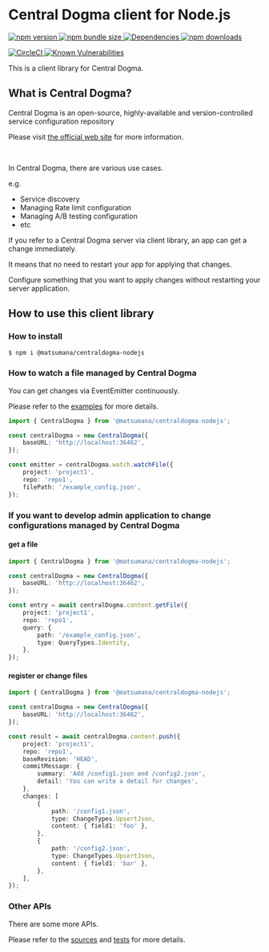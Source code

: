 # Central Dogma client for Node.js

[
![npm version](https://img.shields.io/npm/v/@matsumana/centraldogma-nodejs)
![npm bundle size](https://img.shields.io/bundlephobia/min/@matsumana/centraldogma-nodejs)
![Dependencies](https://img.shields.io/david/matsumana/centraldogma-nodejs)
](https://www.npmjs.com/package/@matsumana/centraldogma-nodejs)
[
![npm downloads](https://img.shields.io/npm/dm/@matsumana/centraldogma-nodejs)
](https://npmcharts.com/compare/@matsumana/centraldogma-nodejs)

[
![CircleCI](https://circleci.com/gh/matsumana/centraldogma-nodejs/tree/main.svg?style=shield)
](https://app.circleci.com/pipelines/github/matsumana/centraldogma-nodejs?branch=main)
[
![Known Vulnerabilities](https://snyk.io/test/github/matsumana/centraldogma-nodejs/badge.svg)
](https://snyk.io/test/github/matsumana/centraldogma-nodejs)

This is a client library for Central Dogma.

## What is Central Dogma?

Central Dogma is an open-source, highly-available and version-controlled service configuration repository

Please visit [the official web site](https://line.github.io/centraldogma/) for more information.

<br>

In Central Dogma, there are various use cases.

e.g.

-   Service discovery
-   Managing Rate limit configuration
-   Managing A/B testing configuration
-   etc

If you refer to a Central Dogma server via client library, an app can get a change immediately.

It means that no need to restart your app for applying that changes.

Configure something that you want to apply changes without restarting your server application.

## How to use this client library

### How to install

```
$ npm i @matsumana/centraldogma-nodejs
```

### How to watch a file managed by Central Dogma

You can get changes via EventEmitter continuously.

Please refer to the [examples](examples/src/index.ts) for more details.

```typescript
import { CentralDogma } from '@matsumana/centraldogma-nodejs';

const centralDogma = new CentralDogma({
    baseURL: 'http://localhost:36462',
});

const emitter = centralDogma.watch.watchFile({
    project: 'project1',
    repo: 'repo1',
    filePath: '/example_config.json',
});
```

### If you want to develop admin application to change configurations managed by Central Dogma

#### get a file

```typescript
import { CentralDogma } from '@matsumana/centraldogma-nodejs';

const centralDogma = new CentralDogma({
    baseURL: 'http://localhost:36462',
});

const entry = await centralDogma.content.getFile({
    project: 'project1',
    repo: 'repo1',
    query: {
        path: '/example_config.json',
        type: QueryTypes.Identity,
    },
});
```

#### register or change files

```typescript
import { CentralDogma } from '@matsumana/centraldogma-nodejs';

const centralDogma = new CentralDogma({
    baseURL: 'http://localhost:36462',
});

const result = await centralDogma.content.push({
    project: 'project1',
    repo: 'repo1',
    baseRevision: 'HEAD',
    commitMessage: {
        summary: 'Add /config1.json and /config2.json',
        detail: 'You can write a detail for changes',
    },
    changes: [
        {
            path: '/config1.json',
            type: ChangeTypes.UpsertJson,
            content: { field1: 'foo' },
        },
        {
            path: '/config2.json',
            type: ChangeTypes.UpsertJson,
            content: { field1: 'bar' },
        },
    ],
});
```

### Other APIs

There are some more APIs.

Please refer to the [sources](./lib/service) and [tests](./test/service) for more details.
